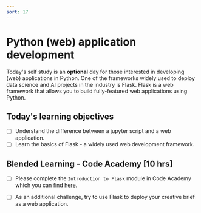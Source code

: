 ```yaml
---
sort: 17
---
```


# Python (web) application development

Today's self study is an **optional** day for those interested in developing (web) applications in Python. One of the frameworks widely used to deploy data science and AI projects in the industry is Flask. Flask is a web framework that allows you to build fully-featured web applications using Python.

## Today's learning objectives
- [ ] Understand the difference between a jupyter script and a web application.
- [ ] Learn the basics of Flask - a widely used web development framework.

## Blended Learning - Code Academy [10 hrs]

- [ ] Please complete the ```Introduction to Flask``` module in Code Academy which you can find [here](https://www.codecademy.com/learn/learn-flask/modules/introduction-to-flask).

- [ ] As an additional challenge, try to use Flask to deploy your creative brief as a web application.
